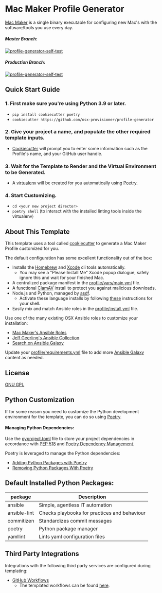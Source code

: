 # Mac Maker Profile Generator

[Mac Maker](https://github.com/osx-provisioner/mac_maker) is a single binary executable for configuring new Mac's with the software/tools you use every day.

##### Master Branch:
[![profile-generator-self-test](https://github.com/osx-provisioner/profile-generator/actions/workflows/self-test.yml/badge.svg?branch=master)](https://github.com/osx-provisioner/profile-generator/actions/workflows/self-test.yml)

##### Production Branch:
[![profile-generator-self-test](https://github.com/osx-provisioner/profile-generator/actions/workflows/self-test.yml/badge.svg?branch=production)](https://github.com/osx-provisioner/profile-generator/actions/workflows/self-test.yml)

## Quick Start Guide

### 1. First make sure you're using Python 3.9 or later.
- `pip install cookiecutter poetry`
- `cookiecutter https://github.com/osx-provisioner/profile-generator`

### 2. Give your project a name, and populate the other required template inputs.
- [Cookiecutter](https://cookiecutter.readthedocs.io/) will prompt you to enter some information such as the Profile's name, and your GitHub user handle. 

### 3. Wait for the Template to Render and the Virtual Environment to be Generated.
- A [virtualenv](https://docs.python.org/3.9/library/venv.html) will be created for you automatically using [Poetry](https://python-poetry.org/).

### 4. Start Customizing.
- `cd <your new project director>`
- `poetry shell` (to interact with the installed linting tools inside the virtualenv)

## About This Template

This template uses a tool called [cookiecutter](https://cookiecutter.readthedocs.io/) to generate a Mac Maker Profile customized for you.

The default configuration has some excellent functionality out of the box:
- Installs the [Homebrew](https://brew.sh/) and [Xcode](https://developer.apple.com/xcode/) cli tools automatically.
  - You may see a "Please Install Me" Xcode popup dialogue, safely ignore this and wait for your finished Mac.
- A centralized package manifest in the [profile/vars/main.yml](./{{cookiecutter.profile_slug}}/profile/vars/main.yml) file.
- A functional [ClamAV](https://github.com/Cisco-Talos/clamav) install to protect you against malicious downloads.
- Node.js and Python, managed by [asdf](https://asdf-vm.com/#/).
  - Activate these language installs by following [these](https://asdf-vm.com/#/core-manage-asdf) instructions for your shell.
- Easily mix and match Ansible roles in the [profile/install.yml](./{{cookiecutter.profile_slug}}/profile/install.yml) file.

Use one of the many existing OSX Ansible roles to customize your installation:
- [Mac Maker's Ansible Roles](https://galaxy.ansible.com/osx_provisioner)
- [Jeff Geerling's Ansible Collection](https://galaxy.ansible.com/geerlingguy/mac)
- [Search on Ansible Galaxy](https://galaxy.ansible.com/search?deprecated=false&keywords=osx&order_by=-relevance&page=1)

Update your [profile/requirements.yml](./{{cookiecutter.profile_slug}}/profile/requirements.yml) file to add more [Ansible Galaxy](https://galaxy.ansible.com/) content as needed.

## License

[GNU GPL](LICENSE)

## Python Customization

If for some reason you need to customize the Python development environment for the template, you can do so using [Poetry](https://python-poetry.org/).

#### Managing Python Dependencies:

Use the [pyproject.toml](./{{cookiecutter.profile_slug}}/pyproject.toml) file to store your project dependencies in accordance with [PEP 518](https://www.python.org/dev/peps/pep-0518/) and [Poetry Dependency Management](https://python-poetry.org/docs/pyproject/#dependencies-and-dev-dependencies).

Poetry is leveraged to manage the Python dependencies:
- [Adding Python Packages with Poetry](https://python-poetry.org/docs/cli/#add)
- [Removing Python Packages With Poetry](https://python-poetry.org/docs/cli/#remove)

## Default Installed Python Packages:
| package      | Description                                  |
| ------------ | -------------------------------------------- |
| ansible      | Simple, agentless IT automation              |
| ansible-lint | Checks playbooks for practices and behaviour |
| commitizen   | Standardizes commit messages                 |
| poetry       | Python package manager                       |
| yamllint     | Lints yaml configuration files               |

## Third Party Integrations

Integrations with the following third party services are configured during templating:

- [GitHub Workflows](https://docs.github.com/en/free-pro-team@latest/actions/reference/workflow-syntax-for-github-actions)
  - The templated workflows can be found [here](./{{cookiecutter.profile_slug}}/.github/workflows).
